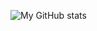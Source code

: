 ![My GitHub stats](https://readme-stats2-five.vercel.app/api?username=dic1911&show_icons=true&theme=radical&include_all_commits=true&count_private=true&rank_icon=percentile&show=reviews,prs_merged,prs_merged_percentage)
